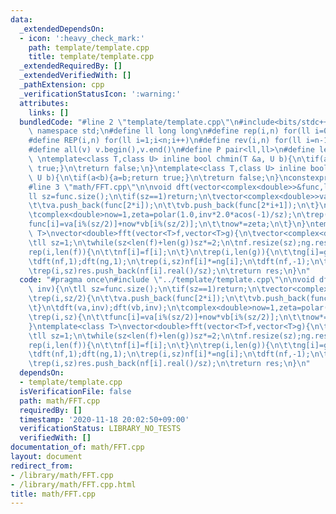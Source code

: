 ```yaml
---
data:
  _extendedDependsOn:
  - icon: ':heavy_check_mark:'
    path: template/template.cpp
    title: template/template.cpp
  _extendedRequiredBy: []
  _extendedVerifiedWith: []
  _pathExtension: cpp
  _verificationStatusIcon: ':warning:'
  attributes:
    links: []
  bundledCode: "#line 2 \"template/template.cpp\"\n#include<bits/stdc++.h>\nusing\
    \ namespace std;\n#define ll long long\n#define rep(i,n) for(ll i=0;i<n;i++)\n\
    #define REP(i,n) for(ll i=1;i<n;i++)\n#define rev(i,n) for(ll i=n-1;i>=0;i--)\n\
    #define all(v) v.begin(),v.end()\n#define P pair<ll,ll>\n#define len(s) (ll)s.size()\n\
    \ \ntemplate<class T,class U> inline bool chmin(T &a, U b){\n\tif(a>b){a=b;return\
    \ true;}\n\treturn false;\n}\ntemplate<class T,class U> inline bool chmax(T &a,\
    \ U b){\n\tif(a<b){a=b;return true;}\n\treturn false;\n}\nconstexpr ll inf = 3e18;\n\
    #line 3 \"math/FFT.cpp\"\n\nvoid dft(vector<complex<double>>&func,ll inv){\n\t\
    ll sz=func.size();\n\tif(sz==1)return;\n\tvector<complex<double>>va,vb;\n\trep(i,sz/2){\n\
    \t\tva.push_back(func[2*i]);\n\t\tvb.push_back(func[2*i+1]);\n\t}\n\tdft(va,inv);dft(vb,inv);\n\
    \tcomplex<double>now=1,zeta=polar(1.0,inv*2.0*acos(-1)/sz);\n\trep(i,sz){\n\t\t\
    func[i]=va[i%(sz/2)]+now*vb[i%(sz/2)];\n\t\tnow*=zeta;\n\t}\n}\ntemplate<class\
    \ T>\nvector<double>fft(vector<T>f,vector<T>g){\n\tvector<complex<double>>nf,ng;\n\
    \tll sz=1;\n\twhile(sz<len(f)+len(g))sz*=2;\n\tnf.resize(sz);ng.resize(sz);\n\t\
    rep(i,len(f)){\n\t\tnf[i]=f[i];\n\t}\n\trep(i,len(g)){\n\t\tng[i]=g[i];\n\t}\n\
    \tdft(nf,1);dft(ng,1);\n\trep(i,sz)nf[i]*=ng[i];\n\tdft(nf,-1);\n\tvector<double>res;\n\
    \trep(i,sz)res.push_back(nf[i].real()/sz);\n\treturn res;\n}\n"
  code: "#pragma once\n#include \"../template/template.cpp\"\n\nvoid dft(vector<complex<double>>&func,ll\
    \ inv){\n\tll sz=func.size();\n\tif(sz==1)return;\n\tvector<complex<double>>va,vb;\n\
    \trep(i,sz/2){\n\t\tva.push_back(func[2*i]);\n\t\tvb.push_back(func[2*i+1]);\n\
    \t}\n\tdft(va,inv);dft(vb,inv);\n\tcomplex<double>now=1,zeta=polar(1.0,inv*2.0*acos(-1)/sz);\n\
    \trep(i,sz){\n\t\tfunc[i]=va[i%(sz/2)]+now*vb[i%(sz/2)];\n\t\tnow*=zeta;\n\t}\n\
    }\ntemplate<class T>\nvector<double>fft(vector<T>f,vector<T>g){\n\tvector<complex<double>>nf,ng;\n\
    \tll sz=1;\n\twhile(sz<len(f)+len(g))sz*=2;\n\tnf.resize(sz);ng.resize(sz);\n\t\
    rep(i,len(f)){\n\t\tnf[i]=f[i];\n\t}\n\trep(i,len(g)){\n\t\tng[i]=g[i];\n\t}\n\
    \tdft(nf,1);dft(ng,1);\n\trep(i,sz)nf[i]*=ng[i];\n\tdft(nf,-1);\n\tvector<double>res;\n\
    \trep(i,sz)res.push_back(nf[i].real()/sz);\n\treturn res;\n}\n"
  dependsOn:
  - template/template.cpp
  isVerificationFile: false
  path: math/FFT.cpp
  requiredBy: []
  timestamp: '2020-11-18 20:02:50+09:00'
  verificationStatus: LIBRARY_NO_TESTS
  verifiedWith: []
documentation_of: math/FFT.cpp
layout: document
redirect_from:
- /library/math/FFT.cpp
- /library/math/FFT.cpp.html
title: math/FFT.cpp
---
```

